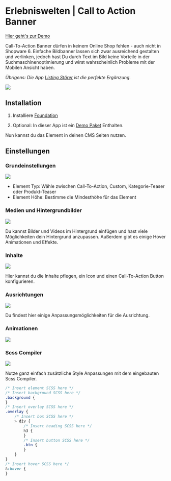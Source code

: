# Erlebniswelten | Call to Action Banner

[Hier geht's zur Demo](https://demo.moori.net/Call-To-Action-Banner-Demo/)

Call-To-Action Banner dürfen in keinem Online Shop fehlen - auch nicht in Shopware 6.
Einfache Bildbanner lassen sich zwar ausreichend gestalten und verlinken, jedoch hast Du
durch Text im Bild keine Vorteile in der Suchmaschinenoptimierung und wirst wahrscheinlich
Probleme mit der Mobilen Ansicht haben.

_Übrigens: Die App
[Listing Störer](../MoorlListingInterrupter/index.md)
ist die perfekte Ergänzung._

![](images/cta-storefront-01.jpg)

## Installation

1.  Installiere
    [Foundation](../MoorlFoundation/index.md)

2.  Optional: In dieser App ist ein
    [Demo Paket](../MoorlFoundation/demo-assistant.md)
    Enthalten.
    
Nun kannst du das Element in deinen CMS Seiten nutzen.

## Einstellungen

### Grundeinstellungen

![](images/cta-admin-01.jpg)

- Element Typ: Wähle zwischen Call-To-Action, Custom, Kategorie-Teaser oder Produkt-Teaser
- Element Höhe: Bestimme die Mindesthöhe für das Element

### Medien und Hintergrundbilder

![](images/cta-admin-02.jpg)

Du kannst Bilder und Videos im Hintergrund einfügen und hast viele Möglichkeiten dein
Hintergrund anzupassen. Außerdem gibt es einige Hover Animationen und Effekte.

### Inhalte

![](images/cta-admin-03.jpg)

Hier kannst du die Inhalte pflegen, ein Icon und einen Call-To-Action Button konfigurieren.

### Ausrichtungen

![](images/cta-admin-04.jpg)

Du findest hier einige Anpassungsmöglichkeiten für die Ausrichtung.

### Animationen

![](images/cta-admin-05.jpg)

### Scss Compiler

![](images/cta-admin-06.jpg)

Nutze ganz einfach zusätzliche Style Anpassungen mit dem eingebauten Scss Compiler.

````scss
/* Insert element SCSS here */
/* Insert background SCSS here */
.background {
}
/* Insert overlay SCSS here */
.overlay {
    /* Insert box SCSS here */
    > div {
        /* Insert heading SCSS here */
        h3 {
        }
        /* Insert button SCSS here */
        .btn {
        }
    }
}
/* Insert hover SCSS here */
&:hover {
}
````
